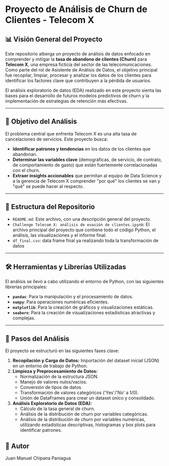 # Proyecto de Análisis de Churn de Clientes - Telecom X

## 📊 Visión General del Proyecto

Este repositorio alberga un proyecto de análisis de datos enfocado en comprender y mitigar la **tasa de abandono de clientes (Churn)** para **Telecom X**, una empresa ficticia del sector de las telecomunicaciones. Como parte del rol de Asistente de Análisis de Datos, el objetivo principal fue recopilar, limpiar, procesar y analizar los datos de los clientes para identificar los factores clave que contribuyen a la pérdida de usuarios.

El análisis exploratorio de datos (EDA) realizado en este proyecto sienta las bases para el desarrollo de futuros modelos predictivos de churn y la implementación de estrategias de retención más efectivas.

---

## 🎯 Objetivo del Análisis

El problema central que enfrenta Telecom X es una alta tasa de cancelaciones de servicios. Este proyecto busca:

* **Identificar patrones y tendencias** en los datos de los clientes que abandonan.
* **Determinar las variables clave** (demográficas, de servicio, de contrato, de comportamiento de gasto) que están fuertemente correlacionadas con el churn.
* **Extraer insights accionables** que permitan al equipo de Data Science y a la gerencia de Telecom X comprender "por qué" los clientes se van y "qué" se puede hacer al respecto.

---

## 📂 Estructura del Repositorio

* `README.md`: Este archivo, con una descripción general del proyecto.
* `Challenge Telecom X: análisis de evasión de clientes.ipynb`: El archivo principal del proyecto que contiene todo el código Python, el análisis, las visualizaciones y el informe final.
* `df_final.csv`: data frame final ya realizando toda la transformación de datos

---

## 🛠️ Herramientas y Librerías Utilizadas

El análisis se llevó a cabo utilizando el entorno de Python, con las siguientes librerías principales:

* **`pandas`**: Para la manipulación y el procesamiento de datos.
* **`numpy`**: Para operaciones numéricas eficientes.
* **`matplotlib`**: Para la creación de gráficos y visualizaciones estáticas.
* **`seaborn`**: Para la creación de visualizaciones estadísticas atractivas y complejas.

---

## 🚀 Pasos del Análisis

El proyecto se estructuró en las siguientes fases clave:

1.  **Recopilación y Carga de Datos:** Importación del dataset inicial (JSON) en un entorno de trabajo de Python.
2.  **Limpieza y Preprocesamiento de Datos:**
    * Normalización de la estructura JSON.
    * Manejo de valores nulos/vacíos.
    * Conversión de tipos de datos.
    * Transformación de valores categóricos ('Yes'/'No' a 1/0).
    * Unión de DataFrames para crear un dataset único y consolidado.
3.  **Análisis Exploratorio de Datos (EDA):**
    * Cálculo de la tasa general de churn.
    * Análisis de la distribución de churn por variables categóricas.
    * Análisis de la distribución de churn por variables numéricas, utilizando estadísticas descriptivas, histogramas y box plots para identificar patrones.

  
## 👤 Autor

Juan Manuel Chipana Paniagua

